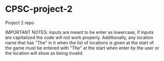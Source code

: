 # CPSC-project-2
Project 2 repo

IMPORTANT NOTES: inputs are meant to be enter as lowercase, if inputs are capitalized the code will not work properly. Additionally,
any location name that has "The" in it when the list of locations is given at the start of the game must be entered with "The" at the start
when enter by the user or the location will show as being invalid.